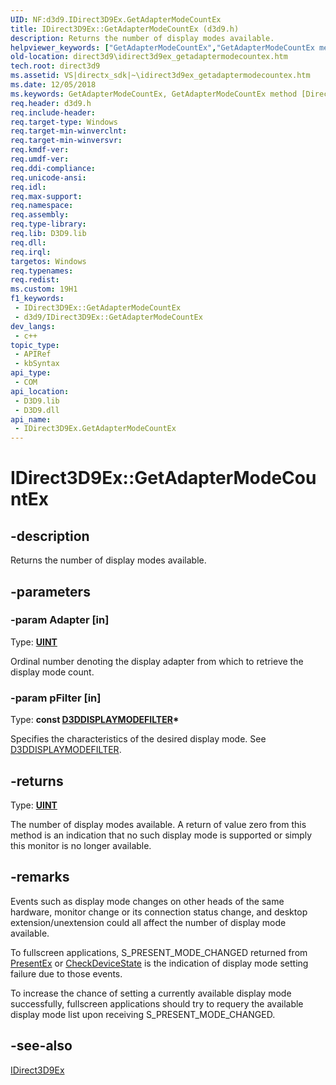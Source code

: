 ```yaml
---
UID: NF:d3d9.IDirect3D9Ex.GetAdapterModeCountEx
title: IDirect3D9Ex::GetAdapterModeCountEx (d3d9.h)
description: Returns the number of display modes available.
helpviewer_keywords: ["GetAdapterModeCountEx","GetAdapterModeCountEx method [Direct3D 9]","GetAdapterModeCountEx method [Direct3D 9]","IDirect3D9Ex interface","IDirect3D9Ex interface [Direct3D 9]","GetAdapterModeCountEx method","IDirect3D9Ex.GetAdapterModeCountEx","IDirect3D9Ex::GetAdapterModeCountEx","b588ce9d-6d83-1841-d193-8ee55c13af53","d3d9/IDirect3D9Ex::GetAdapterModeCountEx","direct3d9.idirect3d9ex_getadaptermodecountex"]
old-location: direct3d9\idirect3d9ex_getadaptermodecountex.htm
tech.root: direct3d9
ms.assetid: VS|directx_sdk|~\idirect3d9ex_getadaptermodecountex.htm
ms.date: 12/05/2018
ms.keywords: GetAdapterModeCountEx, GetAdapterModeCountEx method [Direct3D 9], GetAdapterModeCountEx method [Direct3D 9],IDirect3D9Ex interface, IDirect3D9Ex interface [Direct3D 9],GetAdapterModeCountEx method, IDirect3D9Ex.GetAdapterModeCountEx, IDirect3D9Ex::GetAdapterModeCountEx, b588ce9d-6d83-1841-d193-8ee55c13af53, d3d9/IDirect3D9Ex::GetAdapterModeCountEx, direct3d9.idirect3d9ex_getadaptermodecountex
req.header: d3d9.h
req.include-header: 
req.target-type: Windows
req.target-min-winverclnt: 
req.target-min-winversvr: 
req.kmdf-ver: 
req.umdf-ver: 
req.ddi-compliance: 
req.unicode-ansi: 
req.idl: 
req.max-support: 
req.namespace: 
req.assembly: 
req.type-library: 
req.lib: D3D9.lib
req.dll: 
req.irql: 
targetos: Windows
req.typenames: 
req.redist: 
ms.custom: 19H1
f1_keywords:
 - IDirect3D9Ex::GetAdapterModeCountEx
 - d3d9/IDirect3D9Ex::GetAdapterModeCountEx
dev_langs:
 - c++
topic_type:
 - APIRef
 - kbSyntax
api_type:
 - COM
api_location:
 - D3D9.lib
 - D3D9.dll
api_name:
 - IDirect3D9Ex.GetAdapterModeCountEx
---
```


# IDirect3D9Ex::GetAdapterModeCountEx


## -description

Returns the number of display modes available.

## -parameters

### -param Adapter [in]

Type: <b><a href="/windows/desktop/WinProg/windows-data-types">UINT</a></b>

Ordinal number denoting the display adapter from which to retrieve the display mode count.

### -param pFilter [in]

Type: <b>const <a href="/windows/desktop/direct3d9/d3ddisplaymodefilter">D3DDISPLAYMODEFILTER</a>*</b>

Specifies the characteristics of the desired display mode. See <a href="/windows/desktop/direct3d9/d3ddisplaymodefilter">D3DDISPLAYMODEFILTER</a>.

## -returns

Type: <b><a href="/windows/desktop/WinProg/windows-data-types">UINT</a></b>

The number of display modes available. A return of value zero from this method is an indication that no such display mode is supported or simply this monitor is no longer available.

## -remarks

Events such as display mode changes on other heads of the same hardware, monitor change or its connection status change, and desktop extension/unextension could all affect the number of display mode available.

To fullscreen applications, S_PRESENT_MODE_CHANGED returned from <a href="/windows/desktop/api/d3d9/nf-d3d9-idirect3ddevice9ex-presentex">PresentEx</a> or <a href="/windows/desktop/api/d3d9/nf-d3d9-idirect3ddevice9ex-checkdevicestate">CheckDeviceState</a> is the indication of display mode setting failure due to those events.

To increase the chance of setting a currently available display mode successfully, fullscreen applications should try to requery the available display mode list upon receiving S_PRESENT_MODE_CHANGED.

## -see-also

<a href="/windows/desktop/api/d3d9/nn-d3d9-idirect3d9ex">IDirect3D9Ex</a>